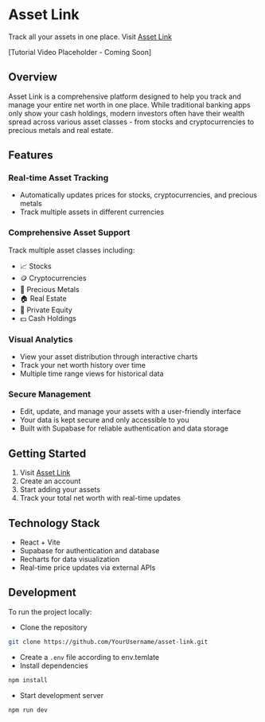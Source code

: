 # Asset Link

Track all your assets in one place. Visit [Asset Link](https://asset-link-keb6.vercel.app/)

[Tutorial Video Placeholder - Coming Soon]

## Overview

Asset Link is a comprehensive platform designed to help you track and manage your entire net worth in one place. While traditional banking apps only show your cash holdings, modern investors often have their wealth spread across various asset classes - from stocks and cryptocurrencies to precious metals and real estate.

## Features

### Real-time Asset Tracking
- Automatically updates prices for stocks, cryptocurrencies, and precious metals
- Track multiple assets in different currencies

### Comprehensive Asset Support
Track multiple asset classes including:
- 📈 Stocks
- 🪙 Cryptocurrencies
- 🥇 Precious Metals
- 🏠 Real Estate
- 💼 Private Equity
- 💵 Cash Holdings

### Visual Analytics
- View your asset distribution through interactive charts
- Track your net worth history over time
- Multiple time range views for historical data

### Secure Management
- Edit, update, and manage your assets with a user-friendly interface
- Your data is kept secure and only accessible to you
- Built with Supabase for reliable authentication and data storage

## Getting Started

1. Visit [Asset Link](https://asset-link-keb6.vercel.app/)
2. Create an account
3. Start adding your assets
4. Track your total net worth with real-time updates

## Technology Stack

- React + Vite
- Supabase for authentication and database
- Recharts for data visualization
- Real-time price updates via external APIs

## Development

To run the project locally:
- Clone the repository
```bash
git clone https://github.com/YourUsername/asset-link.git
```
- Create a `.env` file according to env.temlate
- Install dependencies
```bash
npm install
```
- Start development server
```bash
npm run dev
```
